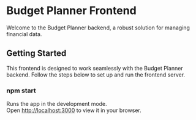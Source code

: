 # Budget Planner Frontend

Welcome to the Budget Planner backend, a robust solution for managing financial data.

## Getting Started

This frontend is designed to work seamlessly with the Budget Planner backend. Follow the steps below to set up and run the frontend server.

### npm start

Runs the app in the development mode.\
Open [http://localhost:3000](http://localhost:3000) to view it in your browser.

